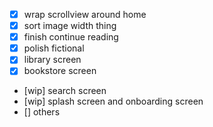 - [x] wrap scrollview around home
- [x] sort image width thing
- [x] finish continue reading
- [x] polish fictional
- [x] library screen
- [x] bookstore screen
- [wip] search screen
- [wip] splash screen and onboarding screen
- [] others
